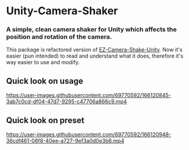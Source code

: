 # Unity-Camera-Shaker

### A simple, clean camera shaker for Unity which affects the **position** and **rotation** of the camera.
This package is refactored version of [EZ-Camera-Shake-Unity](https://github.com/andersonaddo/EZ-Camera-Shake-Unity). Now it's easier (pun intended) to read and understand what it does, therefore it's way easier to use and modify.

## Quick look on usage
https://user-images.githubusercontent.com/69770592/166120845-3ab7c0cd-df04-47d7-9295-c47706a866c9.mp4


## Quick look on preset
https://user-images.githubusercontent.com/69770592/166120948-36cdf461-06f8-40ee-a727-9ef3a0d0e3b6.mp4








